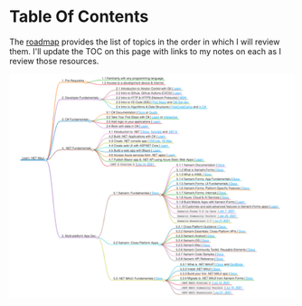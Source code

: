 # Table Of Contents

The [roadmap](/notes/001-roadmap) provides the list of topics in the order in which I will review them. I'll update the TOC on this page with links to my notes on each as I review those resources.

![](../static/roadmap.png)
